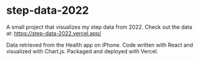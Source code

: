 # step-data-2022
A small project that visualizes my step data from 2022. Check out the data at: https://step-data-2022.vercel.app/

Data retrieved from the Health app on iPhone.
Code written with React and visualized with Chart.js.
Packaged and deployed with Vercel.
